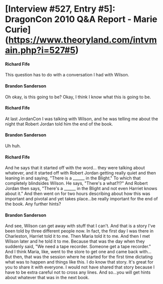 # [Interview #527, Entry #5]: DragonCon 2010 Q&A Report - Marie Curie](https://www.theoryland.com/intvmain.php?i=527#5)

#### Richard Fife

This question has to do with a conversation I had with Wilson.

#### Brandon Sanderson

Oh okay, is this going to be? Okay, I think I know what this is going to be.

#### Richard Fife

At last JordanCon I was talking with Wilson, and he was telling me about the night that Robert Jordan told him the end of the book.

#### Brandon Sanderson

Uh huh.

#### Richard Fife

And he says that it started off with the word... they were talking about whatever, and it started off with Robert Jordan getting really quiet and then leaning in and saying, "There is a \_\_\_\_\_\_ in the Blight." To which that completely blindsides Wilson. He says, "There's a what?!?" And Robert Jordan then says, "There's a \_\_\_\_\_\_ in the Blight and not even Harriet knows about it." And then went on for two hours describing about how this was important and pivotal and yet takes place...be really important for the end of the book. Any further hints?

#### Brandon Sanderson

And see, Wilson can get away with stuff that I can't. And that is a story I've been told by three different people now. In fact, the first day I was there in Charleston, Harriet told it to me. Then Maria told it to me. And then I met Wilson later and he told it to me. Because that was the day when they suddenly said, "We need a tape recorder. Someone get a tape recorder." And I think Maria, like, went to the store to get one and came back with... But then, that was the session where he started for the first time dictating what was to happen and things like this. I do know that story. It's great for you to share it with everyone. I would not have shared that story because I have to be extra careful not to cross any lines. And so...you will get hints about whatever that was in the next book.

